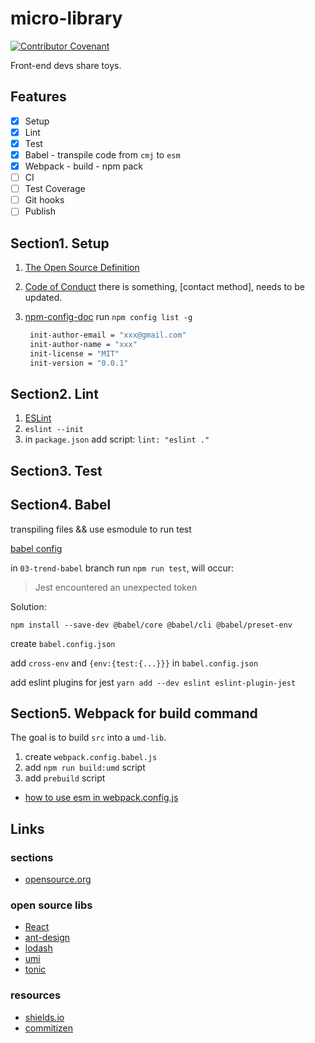 # micro-library

[![Contributor Covenant](https://img.shields.io/badge/Contributor%20Covenant-2.1-4baaaa.svg)](code_of_conduct.md)

Front-end devs share toys.

## Features

- [x] Setup
- [x] Lint
- [x] Test
- [x] Babel - transpile code from `cmj` to `esm`
- [x] Webpack - build - npm pack
- [ ] CI
- [ ] Test Coverage
- [ ] Git hooks
- [ ] Publish

## Section1. Setup

1. [The Open Source Definition](https://opensource.org/osd)
2. [Code of Conduct](https://www.contributor-covenant.org/)
   there is something, [contact method], needs to be updated.
3. [npm-config-doc](https://docs.npmjs.com/cli/v8/using-npm/config) run `npm config list -g`

   ```bash
    init-author-email = "xxx@gmail.com"
    init-author-name = "xxx"
    init-license = "MIT"
    init-version = "0.0.1"
   ```

## Section2. Lint

1. [ESLint](https://eslint.org/docs/user-guide/getting-started)
2. `eslint --init`
3. in `package.json` add script: `lint: "eslint ."`

## Section3. Test

## Section4. Babel

transpiling files && use esmodule to run test

[babel config](https://babeljs.io/docs/en/configuration)

in `03-trend-babel` branch run `npm run test`, will occur:

> Jest encountered an unexpected token

Solution:

`npm install --save-dev @babel/core @babel/cli @babel/preset-env`

create `babel.config.json`

add `cross-env` and `{env:{test:{...}}}` in `babel.config.json`

add eslint plugins for jest `yarn add --dev eslint eslint-plugin-jest`

## Section5. Webpack for build command

The goal is to build `src` into a `umd-lib`.

1. create `webpack.config.babel.js`
2. add `npm run build:umd` script
3. add `prebuild` script

- [how to use esm in webpack.config.js](https://stackoverflow.com/questions/31903692/how-can-i-use-es6-in-webpack-config-js)

## Links

### sections

- [opensource.org](https://opensource.org/licenses/alphabetical)

### open source libs

- [React](https://github.com/facebook/react)
- [ant-design](https://github.com/ant-design/ant-design/)
- [lodash](https://github.com/lodash/lodash)
- [umi](https://github.com/umijs/umi)
- [tonic](https://github.com/trendmicro-frontend/tonic-ui)

### resources

- [shields.io](https://shields.io/)
- [commitizen](https://juejin.cn/post/6844903606815064077)
